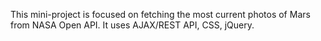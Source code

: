 This mini-project is focused on fetching the most current photos of Mars from NASA Open API. It uses AJAX/REST API, CSS, jQuery.

 
